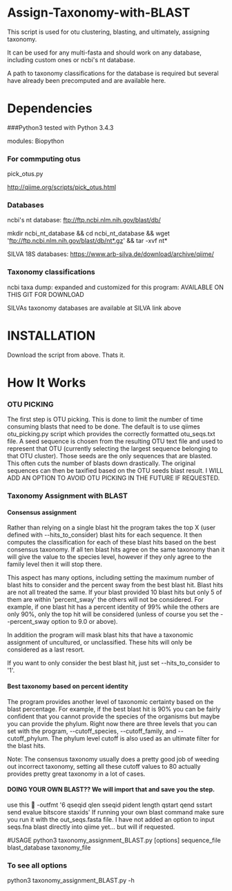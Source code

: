 # Assign-Taxonomy-with-BLAST
This script is used for otu clustering, blasting, and ultimately, assigning taxonomy.

It can be used for any multi-fasta and should work on any database, including custom ones or ncbi's nt database.

A path to taxonomy classifications for the database is required but several have already been precomputed and are available here.


# Dependencies
###Python3
tested with Python 3.4.3

modules: Biopython
### For commputing otus
pick_otus.py

http://qiime.org/scripts/pick_otus.html
### Databases
ncbi's nt database: ftp://ftp.ncbi.nlm.nih.gov/blast/db/

mkdir ncbi_nt_database && cd ncbi_nt_database && wget 'ftp://ftp.ncbi.nlm.nih.gov/blast/db/nt*.gz' && tar -xvf nt*

SILVA 18S databases: https://www.arb-silva.de/download/archive/qiime/
### Taxonomy classifications
ncbi taxa dump: expanded and customized for this program: AVAILABLE ON THIS GIT FOR DOWNLOAD

SILVAs taxonomy databases are available at SILVA link above

# INSTALLATION
Download the script from above. Thats it.


# How It Works

### OTU PICKING
The first step is OTU picking. This is done to limit the number of time consuming blasts that need to be done.
The default is to use qiimes otu_picking.py script which provides the correctly formatted otu_seqs.txt file.
A seed sequence is chosen from the resulting OTU text file and used to represent that OTU (currently selecting the largest sequence belonging to that OTU cluster). Those seeds are the only sequences that are blasted.
This often cuts the number of blasts down drastically. The original sequences can then be taxified based on the OTU seeds blast result.
I WILL ADD AN OPTION TO AVOID OTU PICKING IN THE FUTURE IF REQUESTED.

### Taxonomy Assignment with BLAST

#### Consensus assignment
Rather than relying on a single blast hit the program takes the top X (user defined with --hits_to_consider) blast hits for each sequence.
It then computes the classification for each of these blast hits based on the best consensus taxonomy. If all ten blast hits agree on the same taxonomy than it will give the value to the species level, however if they only agree to the family level then it will stop there.

This aspect has many options, including setting the maximum number of blast hits to consider and the percent sway from the best blast hit. Blast hits are not all treated the same. If your blast provided 10 blast hits but only 5 of them are within 'percent_sway' the others will not be considered. For example, if one blast hit has a percent identity of 99% while the others are only 90%, only the top hit will be considered (unless of course you set the --percent_sway option to 9.0 or above). 

In addition the program will mask blast hits that have a taxonomic assignment of uncultured, or unclassified. These hits will only be considered as a last resort.

If you want to only consider the best blast hit, just set --hits_to_consider to '1'.

#### Best taxonomy based on percent identity
The program provides another level of taxonomic certainty based on the blast percentage. For example, if the best blast hit is 90% you can be fairly confident that you cannot provide the species of the organisms but maybe you can provide the phylum. Right now there are three levels that you can set with the program, --cutoff_species, --cutoff_family, and --cutoff_phylum. The phylum level cutoff is also used as an ultimate filter for the blast hits.

Note: The consensus taxonomy usually does a pretty good job of weeding out incorrect taxonomy, setting all these cutoff values to 80 actually provides pretty great taxonomy in a lot of cases.


#### DOING YOUR OWN BLAST?? We will import that and save you the step.
use this  -outfmt '6 qseqid qlen sseqid pident length qstart qend sstart send evalue bitscore staxids'
If running your own blast command make sure you run it with the out_seqs.fasta file. I have not added an option to input seqs.fna blast directly into qiime yet… but will if requested.



#USAGE
python3 taxonomy_assignment_BLAST.py [options] sequence_file blast_database taxonomy_file
### To see all options
python3 taxonomy_assignment_BLAST.py -h

